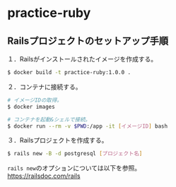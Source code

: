 # practice-ruby

## Railsプロジェクトのセットアップ手順
１．Railsがインストールされたイメージを作成する。
```bash
$ docker build -t practice-ruby:1.0.0 .
```

２．コンテナに接続する。
```bash
# イメージIDの取得。
$ docker images

# コンテナを起動&シェルで接続。
$ docker run --rm -v $PWD:/app -it [イメージID] bash
```

３．Railsプロジェクトを作成する。
```bash
$ rails new -B -d postgresql [プロジェクト名]
```
`rails new`のオプションについては以下を参照。  
https://railsdoc.com/rails